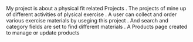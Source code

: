 My project is about a physical fit related Projects . The projects of mine up of different activities of plysical exercise . A  user can collect and order various exercise materials by useging this project . And search and category fields are set to find different materials . A Products page created to manage or update products 
